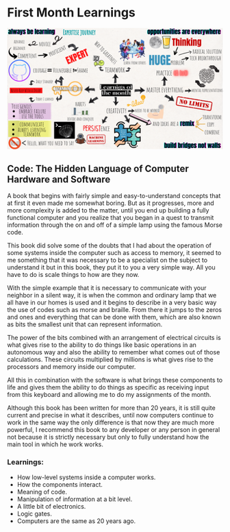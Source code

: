 # First Month Learnings

![](https://github.com/diegonavarroq/Journal/blob/main/images/Month.png)


## Code: The Hidden Language of Computer Hardware and Software

A book that begins with fairly simple and easy-to-understand concepts that at first it even made me somewhat boring. But as it progresses, more and more complexity is added to the matter, until you end up building a fully functional computer and you realize that you began in a quest to transmit information through the on and off of a simple lamp using the famous Morse code.

This book did solve some of the doubts that I had about the operation of some systems inside the computer such as access to memory, it seemed to me something that it was necessary to be a specialist on the subject to understand it but in this book, they put it to you a very simple way. All you have to do is scale things to how are they now. 

With the simple example that it is necessary to communicate with your neighbor in a silent way, it is when the common and ordinary lamp that we all have in our homes is used and it begins to describe in a very basic way the use of codes such as morse and braille. From there it jumps to the zeros and ones and everything that can be done with them, which are also known as bits the smallest unit that can represent information. 

The power of the bits combined with an arrangement of electrical circuits is what gives rise to the ability to do things like basic operations in an autonomous way and also the ability to remember what comes out of those calculations. These circuits multiplied by millions is what gives rise to the processors and memory inside our computer.

All this in combination with the software is what brings these components to life and gives them the ability to do things as specific as receiving input from this keyboard and allowing me to do my assignments of the month. 

Although this book has been written for more than 20 years, it is still quite current and precise in what it describes, until now computers continue to work in the same way the only difference is that now they are much more powerful, I recommend this book to any developer or any person in general not because it is strictly necessary but only to fully understand how the main tool in which he work works. 

### Learnings:
- How low-level systems inside a computer works. 
- How the components interact. 
- Meaning of code. 
- Manipulation of information at a bit level. 
- A little bit of electronics. 
- Logic gates. 
- Computers are the same as 20 years ago. 
